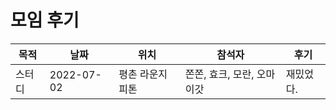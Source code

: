 # 모임 후기

| 목적 | 날짜       | 위치            | 참석자                     | 후기      |
| ---------- | ---------- | --------------- | -------------------------- | --------- |
| 스터디 | 2022-07-02 | 평촌 라운지피톤 | 쫀쫀, 효크, 모란, 오마이갓 | 재밌었다. |

